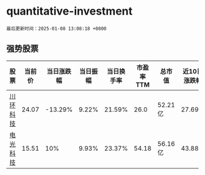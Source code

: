 # quantitative-investment

`最后更新时间：2025-01-08 13:08:18 +0800`

## 强势股票

|股票|当前价|当日涨跌幅|当日振幅|当日换手率|市盈率TTM|总市值|近10日涨跌幅|
|----|----|----|----|----|----|----|----|
|[川环科技](https://xueqiu.com/S/SZ300547)|24.07|-13.29%|9.22%|21.59%|26.0|52.21亿|27.69%|
|[电光科技](https://xueqiu.com/S/SZ002730)|15.51|10%|9.93%|23.37%|54.18|56.16亿|43.88%|
